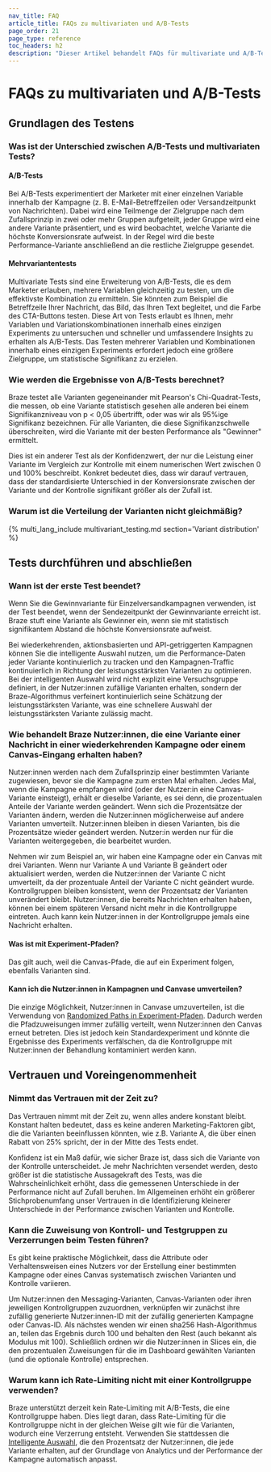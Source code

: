 ```yaml
---
nav_title: FAQ
article_title: FAQs zu multivariaten und A/B-Tests
page_order: 21
page_type: reference
toc_headers: h2
description: "Dieser Artikel behandelt FAQs für multivariate und A/B-Tests mit Braze."
---
```


# FAQs zu multivariaten und A/B-Tests

## Grundlagen des Testens

### Was ist der Unterschied zwischen A/B-Tests und multivariaten Tests?

#### A/B-Tests

Bei A/B-Tests experimentiert der Marketer mit einer einzelnen Variable innerhalb der Kampagne (z. B. E-Mail-Betreffzeilen oder Versandzeitpunkt von Nachrichten). Dabei wird eine Teilmenge der Zielgruppe nach dem Zufallsprinzip in zwei oder mehr Gruppen aufgeteilt, jeder Gruppe wird eine andere Variante präsentiert, und es wird beobachtet, welche Variante die höchste Konversionsrate aufweist. In der Regel wird die beste Performance-Variante anschließend an die restliche Zielgruppe gesendet.

#### Mehrvariantentests 

Multivariate Tests sind eine Erweiterung von A/B-Tests, die es dem Marketer erlauben, mehrere Variablen gleichzeitig zu testen, um die effektivste Kombination zu ermitteln. Sie könnten zum Beispiel die Betreffzeile Ihrer Nachricht, das Bild, das Ihren Text begleitet, und die Farbe des CTA-Buttons testen. Diese Art von Tests erlaubt es Ihnen, mehr Variablen und Variationskombinationen innerhalb eines einzigen Experiments zu untersuchen und schneller und umfassendere Insights zu erhalten als A/B-Tests. Das Testen mehrerer Variablen und Kombinationen innerhalb eines einzigen Experiments erfordert jedoch eine größere Zielgruppe, um statistische Signifikanz zu erzielen.

### Wie werden die Ergebnisse von A/B-Tests berechnet?

Braze testet alle Varianten gegeneinander mit Pearson's Chi-Quadrat-Tests, die messen, ob eine Variante statistisch gesehen alle anderen bei einem Signifikanzniveau von p < 0,05 übertrifft, oder was wir als 95%ige Signifikanz bezeichnen. Für alle Varianten, die diese Signifikanzschwelle überschreiten, wird die Variante mit der besten Performance als "Gewinner" ermittelt.

Dies ist ein anderer Test als der Konfidenzwert, der nur die Leistung einer Variante im Vergleich zur Kontrolle mit einem numerischen Wert zwischen 0 und 100% beschreibt. Konkret bedeutet dies, dass wir darauf vertrauen, dass der standardisierte Unterschied in der Konversionsrate zwischen der Variante und der Kontrolle signifikant größer als der Zufall ist.

### Warum ist die Verteilung der Varianten nicht gleichmäßig?

{% multi_lang_include multivariant_testing.md section='Variant distribution' %}

## Tests durchführen und abschließen

### Wann ist der erste Test beendet?

Wenn Sie die Gewinnvariante für Einzelversandkampagnen verwenden, ist der Test beendet, wenn der Sendezeitpunkt der Gewinnvariante erreicht ist. Braze stuft eine Variante als Gewinner ein, wenn sie mit statistisch signifikantem Abstand die höchste Konversionsrate aufweist.

Bei wiederkehrenden, aktionsbasierten und API-getriggerten Kampagnen können Sie die intelligente Auswahl nutzen, um die Performance-Daten jeder Variante kontinuierlich zu tracken und den Kampagnen-Traffic kontinuierlich in Richtung der leistungsstärksten Varianten zu optimieren. Bei der intelligenten Auswahl wird nicht explizit eine Versuchsgruppe definiert, in der Nutzer:innen zufällige Varianten erhalten, sondern der Braze-Algorithmus verfeinert kontinuierlich seine Schätzung der leistungsstärksten Variante, was eine schnellere Auswahl der leistungsstärksten Variante zulässig macht.

### Wie behandelt Braze Nutzer:innen, die eine Variante einer Nachricht in einer wiederkehrenden Kampagne oder einem Canvas-Eingang erhalten haben? 

Nutzer:innen werden nach dem Zufallsprinzip einer bestimmten Variante zugewiesen, bevor sie die Kampagne zum ersten Mal erhalten. Jedes Mal, wenn die Kampagne empfangen wird (oder der Nutzer:in eine Canvas-Variante einsteigt), erhält er dieselbe Variante, es sei denn, die prozentualen Anteile der Variante werden geändert. Wenn sich die Prozentsätze der Varianten ändern, werden die Nutzer:innen möglicherweise auf andere Varianten umverteilt. Nutzer:innen bleiben in diesen Varianten, bis die Prozentsätze wieder geändert werden. Nutzer:in werden nur für die Varianten weitergegeben, die bearbeitet wurden.

Nehmen wir zum Beispiel an, wir haben eine Kampagne oder ein Canvas mit drei Varianten. Wenn nur Variante A und Variante B geändert oder aktualisiert werden, werden die Nutzer:innen der Variante C nicht umverteilt, da der prozentuale Anteil der Variante C nicht geändert wurde. Kontrollgruppen bleiben konsistent, wenn der Prozentsatz der Varianten unverändert bleibt. Nutzer:innen, die bereits Nachrichten erhalten haben, können bei einem späteren Versand nicht mehr in die Kontrollgruppe eintreten. Auch kann kein Nutzer:innen in der Kontrollgruppe jemals eine Nachricht erhalten.

#### Was ist mit Experiment-Pfaden?

Das gilt auch, weil die Canvas-Pfade, die auf ein Experiment folgen, ebenfalls Varianten sind.

#### Kann ich die Nutzer:innen in Kampagnen und Canvase umverteilen?

Die einzige Möglichkeit, Nutzer:innen in Canvase umzuverteilen, ist die Verwendung von [Randomized Paths in Experiment-Pfaden]({{site.baseurl}}/user_guide/engagement_tools/canvas/canvas_components/experiment_step/#step-1-choose-the-number-of-paths-and-audience-distribution). Dadurch werden die Pfadzuweisungen immer zufällig verteilt, wenn Nutzer:innen den Canvas erneut betreten. Dies ist jedoch kein Standardexperiment und könnte die Ergebnisse des Experiments verfälschen, da die Kontrollgruppe mit Nutzer:innen der Behandlung kontaminiert werden kann.

## Vertrauen und Voreingenommenheit

### Nimmt das Vertrauen mit der Zeit zu?

Das Vertrauen nimmt mit der Zeit zu, wenn alles andere konstant bleibt. Konstant halten bedeutet, dass es keine anderen Marketing-Faktoren gibt, die die Varianten beeinflussen könnten, wie z.B. Variante A, die über einen Rabatt von 25% spricht, der in der Mitte des Tests endet.

Konfidenz ist ein Maß dafür, wie sicher Braze ist, dass sich die Variante von der Kontrolle unterscheidet. Je mehr Nachrichten versendet werden, desto größer ist die statistische Aussagekraft des Tests, was die Wahrscheinlichkeit erhöht, dass die gemessenen Unterschiede in der Performance nicht auf Zufall beruhen. Im Allgemeinen erhöht ein größerer Stichprobenumfang unser Vertrauen in die Identifizierung kleinerer Unterschiede in der Performance zwischen Varianten und Kontrolle.

### Kann die Zuweisung von Kontroll- und Testgruppen zu Verzerrungen beim Testen führen?

Es gibt keine praktische Möglichkeit, dass die Attribute oder Verhaltensweisen eines Nutzers vor der Erstellung einer bestimmten Kampagne oder eines Canvas systematisch zwischen Varianten und Kontrolle variieren. 

Um Nutzer:innen den Messaging-Varianten, Canvas-Varianten oder ihren jeweiligen Kontrollgruppen zuzuordnen, verknüpfen wir zunächst ihre zufällig generierte Nutzer:innen-ID mit der zufällig generierten Kampagne oder Canvas-ID. Als nächstes wenden wir einen sha256 Hash-Algorithmus an, teilen das Ergebnis durch 100 und behalten den Rest (auch bekannt als Modulus mit 100). Schließlich ordnen wir die Nutzer:innen in Slices ein, die den prozentualen Zuweisungen für die im Dashboard gewählten Varianten (und die optionale Kontrolle) entsprechen.

### Warum kann ich Rate-Limiting nicht mit einer Kontrollgruppe verwenden?

Braze unterstützt derzeit kein Rate-Limiting mit A/B-Tests, die eine Kontrollgruppe haben. Dies liegt daran, dass Rate-Limiting für die Kontrollgruppe nicht in der gleichen Weise gilt wie für die Varianten, wodurch eine Verzerrung entsteht. Verwenden Sie stattdessen die [Intelligente Auswahl]({{site.baseurl}}/user_guide/brazeai/intelligence/intelligent_selection/), die den Prozentsatz der Nutzer:innen, die jede Variante erhalten, auf der Grundlage von Analytics und der Performance der Kampagne automatisch anpasst.
